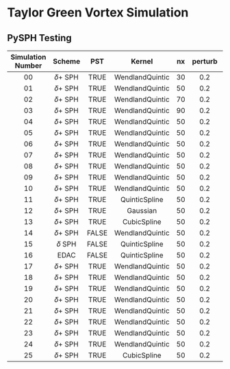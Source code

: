 # Taylor Green Vortex Simulation

## PySPH Testing

| Simulation Number 	| Scheme 	|  PST  	|      Kernel     	| nx 	| perturb 	|  hdx 	| PST_Rh 	| PST_R_coeff 	| PST_n_exp 	|
|:-----------------:	|:------:	|:-----:	|:---------------:	|:--:	|:-------:	|:----:	|:------:	|:-----------:	|:---------:	|
|         00        	| 𝛿+ SPH 	|  TRUE 	| WendlandQuintic 	| 30 	|   0.2   	| 1.33 	|  0.05  	|   1.00E-04  	|     4     	|
|         01        	| 𝛿+ SPH 	|  TRUE 	| WendlandQuintic 	| 50 	|   0.2   	| 1.33 	|  0.05  	|   1.00E-04  	|     4     	|
|         02        	| 𝛿+ SPH 	|  TRUE 	| WendlandQuintic 	| 70 	|   0.2   	| 1.33 	|  0.05  	|   1.00E-04  	|     4     	|
|         03        	| 𝛿+ SPH 	|  TRUE 	| WendlandQuintic 	| 90 	|   0.2   	| 1.33 	|  0.05  	|   1.00E-04  	|     4     	|
|         04        	| 𝛿+ SPH 	|  TRUE 	| WendlandQuintic 	| 50 	|   0.2   	| 1.33 	|   0.1  	|   1.00E-04  	|     4     	|
|         05        	| 𝛿+ SPH 	|  TRUE 	| WendlandQuintic 	| 50 	|   0.2   	| 1.33 	|   0.2  	|   1.00E-04  	|     4     	|
|         06        	| 𝛿+ SPH 	|  TRUE 	| WendlandQuintic 	| 50 	|   0.2   	|  1.5 	|   0.5  	|   1.00E-05  	|     4     	|
|         07        	| 𝛿+ SPH 	|  TRUE 	| WendlandQuintic 	| 50 	|   0.2   	|  1.5 	|   0.5  	|   1.00E-03  	|     4     	|
|         08        	| 𝛿+ SPH 	|  TRUE 	| WendlandQuintic 	| 50 	|   0.2   	|   1  	|  0.05  	|   1.00E-04  	|     4     	|
|         09        	| 𝛿+ SPH 	|  TRUE 	| WendlandQuintic 	| 50 	|   0.2   	|  1.5 	|  0.05  	|   1.00E-04  	|     4     	|
|         10        	| 𝛿+ SPH 	|  TRUE 	| WendlandQuintic 	| 50 	|   0.2   	|   2  	|  0.05  	|   1.00E-04  	|     4     	|
|         11        	| 𝛿+ SPH 	|  TRUE 	|  QuinticSpline  	| 50 	|   0.2   	|  1.5 	|  0.05  	|   1.00E-04  	|     4     	|
|         12        	| 𝛿+ SPH 	|  TRUE 	|     Gaussian    	| 50 	|   0.2   	|  1.5 	|  0.05  	|   1.00E-04  	|     4     	|
|         13        	| 𝛿+ SPH 	|  TRUE 	|   CubicSpline   	| 50 	|   0.2   	|  1.5 	|  0.05  	|   1.00E-04  	|     4     	|
|         14        	| 𝛿+ SPH 	| FALSE 	| WendlandQuintic 	| 50 	|   0.2   	|  1.5 	|   ///  	|     ///     	|    ///    	|
|         15        	|  𝛿 SPH 	| FALSE 	|  QuinticSpline  	| 50 	|   0.2   	|   1  	|   ///  	|     ///     	|    ///    	|
|         16        	|  EDAC  	| FALSE 	|  QuinticSpline  	| 50 	|   0.2   	|   1  	|   ///  	|     ///     	|    ///    	|
|         17        	| 𝛿+ SPH 	|  TRUE 	| WendlandQuintic 	| 50 	|   0.2   	|  1.5 	|  0.05  	|   1.00E-02  	|     4     	|
|         18        	| 𝛿+ SPH 	|  TRUE 	| WendlandQuintic 	| 50 	|   0.2   	|  1.5 	|  0.05  	|   5.00E-05  	|     4     	|
|         19        	| 𝛿+ SPH 	|  TRUE 	| WendlandQuintic 	| 50 	|   0.2   	|  1.5 	|  0.05  	|   5.00E-04  	|     4     	|
|         20        	| 𝛿+ SPH 	|  TRUE 	| WendlandQuintic 	| 50 	|   0.2   	|  1.5 	|  0.05  	|   2.00E-05  	|     4     	|
|         21        	| 𝛿+ SPH 	|  TRUE 	| WendlandQuintic 	| 50 	|   0.2   	|  1.5 	|  0.05  	|   2.00E-04  	|     4     	|
|         22        	| 𝛿+ SPH 	|  TRUE 	| WendlandQuintic 	| 50 	|   0.2   	|  1.5 	|  0.05  	|   1.00E-04  	|     3     	|
|         23        	| 𝛿+ SPH 	|  TRUE 	| WendlandQuintic 	| 50 	|   0.2   	|  1.5 	|  0.05  	|   1.00E-04  	|     2     	|
|         24        	| 𝛿+ SPH 	|  TRUE 	| WendlandQuintic 	| 50 	|   0.2   	|  1.5 	|  0.05  	|   1.00E-04  	|     6     	|
|         25        	| 𝛿+ SPH 	|  TRUE 	|   CubicSpline   	| 50 	|   0.2   	|   2  	|  0.05  	|   1.00E-04  	|     3     	|